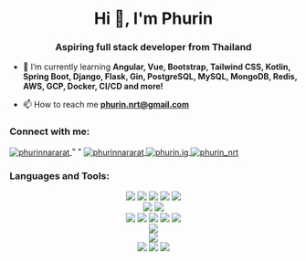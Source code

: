 <h1 align="center">Hi 👋, I'm Phurin</h1>
<h3 align="center">Aspiring full stack developer from Thailand</h3>

- 🌱 I’m currently learning **Angular, Vue, Bootstrap, Tailwind CSS, Kotlin, Spring Boot, Django, Flask, Gin, PostgreSQL, MySQL, MongoDB, Redis, AWS, GCP, Docker, CI/CD and more!**

- 📫 How to reach me **phurin.nrt@gmail.com**

<h3 align="left">Connect with me:</h3>
<p align="left">
    <a href="https://linkedin.com/in/phurinnararat" target="blank">
        <img align="center" src="https://img.shields.io/badge/LinkedIn-0077B5?style=for-the-badge&logo=linkedin&logoColor=white" alt="phurinnararat"/>
    </a>
    <span>"    "</span>
    <a href="https://fb.com/phurinnararat" target="blank">
        <img align="center" src="https://img.shields.io/badge/Facebook-1877F2?style=for-the-badge&logo=facebook&logoColor=white" alt="phurinnararat"/>
    </a>
    <a href="https://instagram.com/phurin.ig" target="blank">
        <img align="center" src="https://img.shields.io/badge/Instagram-E4405F?style=for-the-badge&logo=instagram&logoColor=white" alt="phurin.ig"/>
    </a>
    <a href="https://www.hackerrank.com/phurin_nrt" target="blank">
        <img align="center" src="https://img.shields.io/badge/-Hackerrank-2EC866?style=for-the-badge&logo=HackerRank&logoColor=white" alt="phurin_nrt"/>
    </a>
</p>

<h3 align="left">Languages and Tools:</h3>
<div align=center>
    <img src="https://img.shields.io/badge/html5-E34F26?style=for-the-badge&logo=html5&logoColor=white">
    <img src="https://img.shields.io/badge/css-1572B6?style=for-the-badge&logo=css3&logoColor=white">
    <img src="https://img.shields.io/badge/javascript-F7DF1E?style=for-the-badge&logo=javascript&logoColor=black">
    <img src="https://img.shields.io/badge/typescript-3178C6?style=for-the-badge&logo=typescript&logoColor=white">
    <img src="https://img.shields.io/badge/react-61DAFB?style=for-the-badge&logo=react&logoColor=black">
    <br>
    <img src="https://img.shields.io/badge/node.js-339933?style=for-the-badge&logo=Node.js&logoColor=white">
    <img src="https://img.shields.io/badge/express-000000?style=for-the-badge&logo=express&logoColor=white">
    <br>
    <img src="https://img.shields.io/badge/c-A8B9CC?style=for-the-badge&logo=c&logoColor=black">
    <img src="https://img.shields.io/badge/go-00ADD8?style=for-the-badge&logo=go&logoColor=white">
    <img src="https://img.shields.io/badge/java-007396?style=for-the-badge&logo=java&logoColor=white">
    <img src="https://img.shields.io/badge/python-3776AB?style=for-the-badge&logo=python&logoColor=white">
    <img src="https://img.shields.io/badge/swift-F05138?style=for-the-badge&logo=swift&logoColor=white">
    <br>
    <img src="https://img.shields.io/badge/Microsoft%20SQL%20Server-CC2927?style=for-the-badge&logo=microsoft%20sql%20server&logoColor=white">
    <br>
    <img src="https://img.shields.io/badge/selenium-43B02A?style=for-the-badge&logo=selenium&logoColor=white">
    <br>
    <img src="https://img.shields.io/badge/arduino-00878F?style=for-the-badge&logo=arduino&logoColor=white">
    <img src="https://img.shields.io/badge/linux-FCC624?style=for-the-badge&logo=linux&logoColor=black">
    <img src="https://img.shields.io/badge/raspberrypi-A22846?style=for-the-badge&logo=raspberrypi&logoColor=white">
    <br>
</div>
